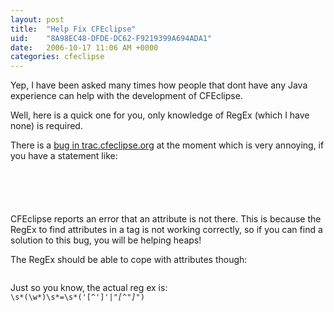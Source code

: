 ```yaml
---
layout: post
title:  "Help Fix CFEclipse"
uid:	"8A98EC48-DFDE-DC62-F9219399A694ADA1"
date:   2006-10-17 11:06 AM +0000
categories: cfeclipse
---
```

Yep, I have been asked many times how people that dont have any Java experience can help with the development of CFEclipse.

Well, here is a quick one for you, only knowledge of RegEx (which I have none) is required.

There is a <a href="http://trac.cfeclipse.org/cfeclipse/ticket/15">bug in trac.cfeclipse.org</a> at the moment which is very annoying, if you have a statement like:

<code>
<cfif ListGetAt(i,1,"=") neq "errorType">

</cfif>
</code>

CFEclipse reports an error that an attribute is not there. This is because the RegEx to find attributes in a tag is not working correctly, so if you can find a solution to this bug, you will be helping heaps!

The RegEx should be able to cope with attributes though:
<code>
<cfparam name="url.item" default="thingy" />
</code>

Just so you know, the actual reg ex is:
<code>
\s*(\w*)\s*=\s*('[^']*'|"[^"]*")
</code>